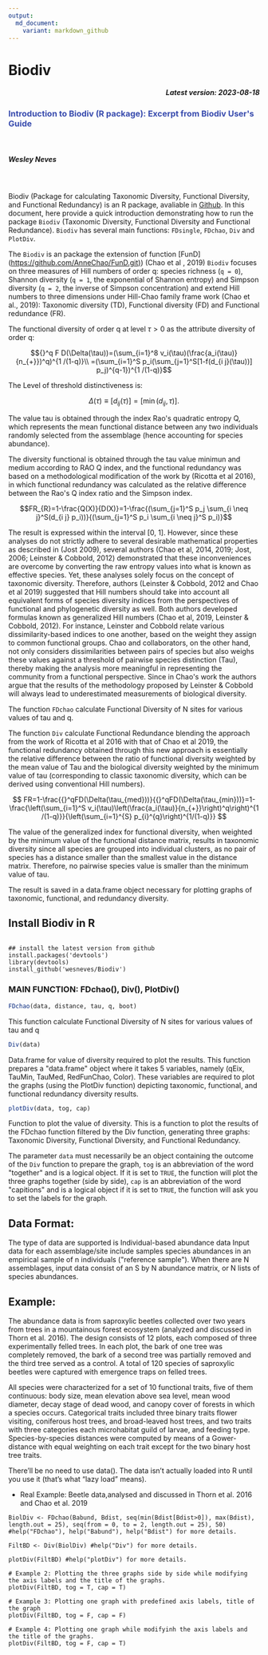 ```yaml
---
output: 
  md_document:
    variant: markdown_github
---
```


<!-- README.md is generated from README.Rmd. Please edit that file -->

# Biodiv

<h5 align="right">

Latest version: 2023-08-18

</h5>

<font color="394CAE">

<h3 color="394CAE" style="font-weight: bold">

Introduction to Biodiv (R package): Excerpt from Biodiv User's Guide

</h3>

</font> <br>

<h5><b> Wesley Neves</b> <br><br></h5>

<br> Biodiv (Package for calculating Taxonomic Diversity, Functional Diversity, and Functional Redundancy) is an R package, avaliable in [Github](https://github.com/wesneves/Biodiv.git). In this document, here provide a quick introduction demonstrating how to run the package `Biodiv` (Taxonomic Diversity, Functional Diversity and Functional Redundance). `Biodiv` has several main functions: `FDsingle`, `FDchao`, `Div` and `PlotDiv`.

The `Biodiv` is an package the extension of function [FunD] ([https://github.com/AnneChao/FunD.git)](https://github.com/AnneChao/FunD.git)) (Chao et al , 2019) `Biodiv` focuses on three measures of Hill numbers of order q: species richness (`q = 0`), Shannon diversity (`q = 1`, the exponential of Shannon entropy) and Simpson diversity (`q = 2`, the inverse of Simpson concentration) and extend Hill numbers to three dimensions under Hill-Chao family frame work (Chao et al., 2019): Taxonomic diversity (TD), Functional diversity (FD) and Functional redundance (FR).

The functional diversity of order q at level $\tau>0$ as the attribute diversity of order q:

$${}^q F D(\Delta(\tau))=(\sum_{i=1}^8 v_i(\tau)(\frac{a_i(\tau)}{n_{+}})^q)^{1 /(1-q)}\\ =(\sum_{i=1}^S p_i(\sum_{j=1}^S[1-f(d_{i j}(\tau))] p_j)^{q-1})^{1 /(1-q)}$$

The Level of threshold distinctiveness is:

$$
\begin{equation} \Delta(\tau) \equiv\left[d_{i j}(\tau)\right]=\left[\min \left(d_{i j}, \tau\right)\right] . \end{equation}
$$

The value tau is obtained through the index Rao's quadratic entropy Q, which represents the mean functional distance between any two individuals randomly selected from the assemblage (hence accounting for species abundance).

The diversity functional is obtained through the tau value minimun and medium according to RAO Q index, and the functional redundancy was based on a methodological modification of the work by (Ricotta et al 2016), in which functional redundancy was calculated as the relative difference between the Rao's Q index ratio and the Simpson index.

$$FR_{R}=1-\frac{Q(X)}{D(X)}=1-\frac{(\sum_{j=1}^S p_j \sum_{i \neq j}^S(d_{i j} p_i))}{(\sum_{j=1}^S p_i \sum_{i \neq j}^S p_i)}$$

The result is expressed within the interval [0, 1]. However, since these analyses do not strictly adhere to several desirable mathematical properties as described in (Jost 2009), several authors (Chao et al, 2014, 2019; Jost, 2006; Leinster & Cobbold, 2012) demonstrated that these inconveniences are overcome by converting the raw entropy values into what is known as effective species. Yet, these analyses solely focus on the concept of taxonomic diversity. Therefore, authors (Leinster & Cobbold, 2012 and Chao et al 2019) suggested that Hill numbers should take into account all equivalent forms of species diversity indices from the perspectives of functional and phylogenetic diversity as well. Both authors developed formulas known as generalized Hill numbers (Chao et al, 2019, Leinster & Cobbold, 2012). For instance, Leinster and Cobbold relate various dissimilarity-based indices to one another, based on the weight they assign to common functional groups. Chao and collaborators, on the other hand, not only considers dissimilarities between pairs of species but also weighs these values against a threshold of pairwise species distinction (Tau), thereby making the analysis more meaningful in representing the community from a functional perspective. Since in Chao's work the authors argue that the results of the methodology proposed by Leinster & Cobbold will always lead to underestimated measurements of biological diversity.

The function `FDchao` calculate Functional Diversity of N sites for various values of tau and q.

The function `Div` calculate Functional Redundance blending the approach from the work of Ricotta et al 2016 with that of Chao et al 2019, the functional redundancy obtained through this new approach is essentially the relative difference between the ratio of functional diversity weighted by the mean value of Tau and the biological diversity weighted by the minimum value of tau (corresponding to classic taxonomic diversity, which can be derived using conventional Hill numbers).

$$
FR=1-\frac{{}^qFD(\Delta(\tau_{med}))}{{}^qFD(\Delta(\tau_{min}))}=1-\frac{\left(\sum_{i=1}^S v_i(\tau)\left(\frac{a_i(\tau)}{n_{+}}\right)^q\right)^{1 /(1-q)}}{\left(\sum_{i=1}^{S} p_{i}^{q}\right)^{1/(1-q)}}
$$

The value of the generalized index for functional diversity, when weighted by the minimum value of the functional distance matrix, results in taxonomic diversity since all species are grouped into individual clusters, as no pair of species has a distance smaller than the smallest value in the distance matrix. Therefore, no pairwise species value is smaller than the minimum value of tau.

The result is saved in a data.frame object necessary for plotting graphs of taxonomic, functional, and redundancy diversity.

## Install Biodiv in R

```{r}

## install the latest version from github
install.packages('devtools')
library(devtools)
install_github('wesneves/Biodiv')
```

### MAIN FUNCTION: FDchao(), Div(), PlotDiv()

``` r
FDchao(data, distance, tau, q, boot)
```

This function calculate Functional Diversity of N sites for various values of tau and q

``` r
Div(data)
```

Data.frame for value of diversity required to plot the results. This function prepares a "data.frame" object where it takes 5 variables, namely (qEix, TauMin, TauMed, RedFunChao, Color). These variables are required to plot the graphs (using the PlotDiv function) depicting taxonomic, functional, and functional redundancy diversity results.

``` r
plotDiv(data, tog, cap)
```

Function to plot the value of diversity. This is a function to plot the results of the FDchao function filtered by the Div function, generating three graphs: Taxonomic Diversity, Functional Diversity, and Functional Redundancy.

The parameter `data` must necessarily be an object containing the outcome of the `Div` function to prepare the graph, `tog` is an abbreviation of the word "together" and is a logical object. If it is set to `TRUE`, the function will plot the three graphs together (side by side), `cap` is an abbreviation of the word "capitions" and is a logical object if it is set to `TRUE`, the function will ask you to set the labels for the graph.

## Data Format:

The type of data are supported is Individual-based abundance data Input data for each assemblage/site include samples species abundances in an empirical sample of n individuals ("reference sample"). When there are N assemblages, input data consist of an S by N abundance matrix, or N lists of species abundances.

## Example:

The abundance data is from saproxylic beetles collected over two years from trees in a mountainous forest ecosystem (analyzed and discussed in Thorn et al. 2016). The design consists of 12 plots, each composed of three experimentally felled trees. In each plot, the bark of one tree was completely removed, the bark of a second tree was partially removed and the third tree served as a control. A total of 120 species of saproxylic beetles were captured with emergence traps on felled trees.

All species were characterized for a set of 10 functional traits, five of them continuous: body size, mean elevation above sea level, mean wood diameter, decay stage of dead wood, and canopy cover of forests in which a species occurs. Categorical traits included three binary traits flower visiting, coniferous host trees, and broad-leaved host trees, and two traits with three categories each microhabitat guild of larvae, and feeding type. Species-by-species distances were computed by means of a Gower-distance with equal weighting on each trait except for the two binary host tree traits.

There’ll be no need to use data(). The data isn’t actually loaded into R until you use it (that’s what “lazy load” means).

- Real Example: Beetle data,analysed and discussed in Thorn et al. 2016 and Chao et al. 2019

```{r pressure, echo=FALSE}
BiolDiv <- FDchao(Babund, Bdist, seq(min(Bdist[Bdist>0]), max(Bdist), length.out = 25), seq(from = 0, to = 2, length.out = 25), 50) #help("FDchao"), help("Babund"), help("Bdist") for more details.

FiltBD <- Div(BiolDiv) #help("Div") for more details.

plotDiv(FiltBD) #help("plotDiv") for more details.
```

```{r}
# Example 2: Plotting the three graphs side by side while modifying the axis labels and the title of the graphs.
plotDiv(FiltBD, tog = T, cap = T)

# Example 3: Plotting one graph with predefined axis labels, title of the graph
plotDiv(FiltBD, tog = F, cap = F)

# Example 4: Plotting one graph while modifyinh the axis labels and the title of the graphs.
plotDiv(FiltBD, tog = F, cap = T)
```

